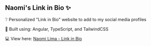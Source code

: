 ## Naomi's Link in Bio ✨

❔ Personalized "Link in Bio" website to add to my social media profiles

🔧 Built using: Angular, TypeScript, and TailwindCSS

💻 View here: [Naomi Lima - Link in Bio](https://naomilima00.github.io/link-in-bio/)
